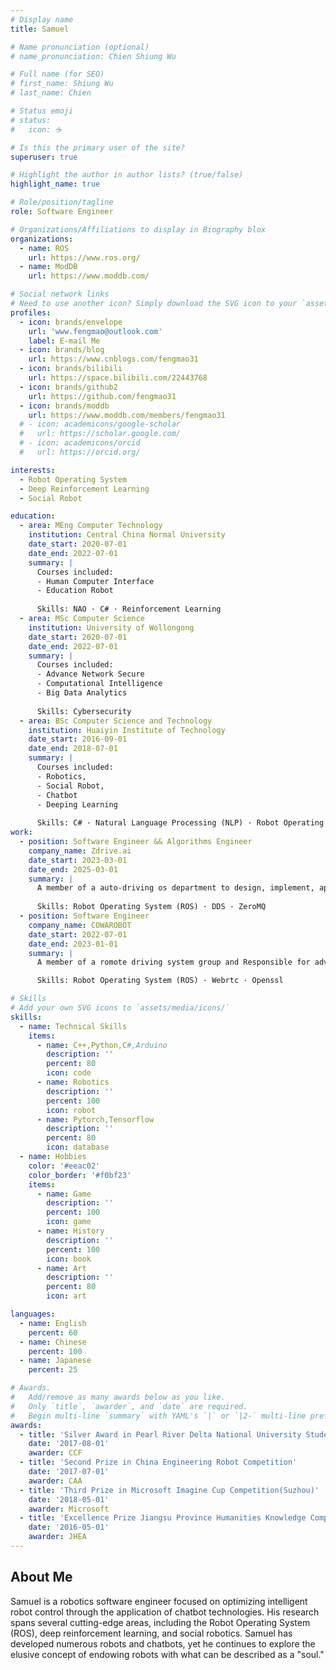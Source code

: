 ```yaml
---
# Display name
title: Samuel

# Name pronunciation (optional)
# name_pronunciation: Chien Shiung Wu

# Full name (for SEO)
# first_name: Shiung Wu
# last_name: Chien

# Status emoji
# status:
#   icon: ☕️

# Is this the primary user of the site?
superuser: true

# Highlight the author in author lists? (true/false)
highlight_name: true

# Role/position/tagline
role: Software Engineer

# Organizations/Affiliations to display in Biography blox
organizations:
  - name: ROS
    url: https://www.ros.org/
  - name: ModDB
    url: https://www.moddb.com/

# Social network links
# Need to use another icon? Simply download the SVG icon to your `assets/media/icons/` folder.
profiles:
  - icon: brands/envelope
    url: 'www.fengmao@outlook.com'
    label: E-mail Me
  - icon: brands/blog
    url: https://www.cnblogs.com/fengmao31
  - icon: brands/bilibili
    url: https://space.bilibili.com/22443768
  - icon: brands/github2
    url: https://github.com/fengmao31
  - icon: brands/moddb
    url: https://www.moddb.com/members/fengmao31
  # - icon: academicons/google-scholar
  #   url: https://scholar.google.com/
  # - icon: academicons/orcid
  #   url: https://orcid.org/

interests:
  - Robot Operating System
  - Deep Reinforcement Learning
  - Social Robot

education:
  - area: MEng Computer Technology
    institution: Central China Normal University
    date_start: 2020-07-01
    date_end: 2022-07-01
    summary: |
      Courses included:
      - Human Computer Interface
      - Education Robot
  
      Skills: NAO · C# · Reinforcement Learning
  - area: MSc Computer Science
    institution: University of Wollongong
    date_start: 2020-07-01
    date_end: 2022-07-01
    summary: |
      Courses included:
      - Advance Network Secure
      - Computational Intelligence
      - Big Data Analytics
  
      Skills: Cybersecurity
  - area: BSc Computer Science and Technology
    institution: Huaiyin Institute of Technology
    date_start: 2016-09-01
    date_end: 2018-07-01
    summary: |
      Courses included:
      - Robotics, 
      - Social Robot, 
      - Chatbot
      - Deeping Learning
  
      Skills: C# · Natural Language Processing (NLP) · Robot Operating System (ROS) · C++ · Convolutional Neural Networks (CNN)
work:
  - position: Software Engineer && Algorithms Engineer
    company_name: Zdrive.ai
    date_start: 2023-03-01
    date_end: 2025-03-01
    summary: |
      A member of a auto-driving os department to design, implement, apply the strong communication and scheduling system on Intelligent automobile.
      
      Skills: Robot Operating System (ROS) · DDS · ZeroMQ
  - position: Software Engineer
    company_name: COWAROBOT
    date_start: 2022-07-01
    date_end: 2023-01-01
    summary: |
      A member of a romote driving system group and Responsible for advance network secure module and auido module .

      Skills: Robot Operating System (ROS) · Webrtc · Openssl

# Skills
# Add your own SVG icons to `assets/media/icons/`
skills:
  - name: Technical Skills
    items:
      - name: C++,Python,C#,Arduino
        description: ''
        percent: 80
        icon: code
      - name: Robotics
        description: ''
        percent: 100
        icon: robot
      - name: Pytorch,Tensorflow
        description: ''
        percent: 80
        icon: database
  - name: Hobbies
    color: '#eeac02'
    color_border: '#f0bf23'
    items:
      - name: Game
        description: ''
        percent: 100
        icon: game
      - name: History
        description: ''
        percent: 100
        icon: book
      - name: Art
        description: ''
        percent: 80
        icon: art

languages:
  - name: English
    percent: 60
  - name: Chinese
    percent: 100
  - name: Japanese
    percent: 25

# Awards.
#   Add/remove as many awards below as you like.
#   Only `title`, `awarder`, and `date` are required.
#   Begin multi-line `summary` with YAML's `|` or `|2-` multi-line prefix and indent 2 spaces below.
awards:
  - title: 'Silver Award in Pearl River Delta National University Students Computer Competition'
    date: '2017-08-01'
    awarder: CCF
  - title: 'Second Prize in China Engineering Robot Competition'
    date: '2017-07-01'
    awarder: CAA
  - title: 'Third Prize in Microsoft Imagine Cup Competition(Suzhou)'
    date: '2018-05-01'
    awarder: Microsoft
  - title: 'Excellence Prize Jiangsu Province Humanities Knowledge Competition'
    date: '2016-05-01'
    awarder: JHEA
---
```


## About Me

Samuel is a robotics software engineer focused on optimizing intelligent robot control through the application of chatbot technologies. His research spans several cutting-edge areas, including the Robot Operating System (ROS), deep reinforcement learning, and social robotics. Samuel has developed numerous robots and chatbots, yet he continues to explore the elusive concept of endowing robots with what can be described as a "soul."


